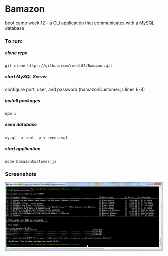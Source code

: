 # Bamazon
boot camp week 12 - a CLI application that communicates with a MySQL database

### To run:

##### clone repo
```
git clone https://github.com/rwest88/Bamazon.git
```
##### start MySQL Server
configure port, user, and password (bamazonCustomer.js lines 6-8)
##### install packages
```
npm i
```
##### seed database
```
mysql -u root -p < seeds.sql
```
##### start application
```
node bamazonCustomer.js
```

### Screenshots
![Alt text](screenshot.png?raw=true "bamazon")